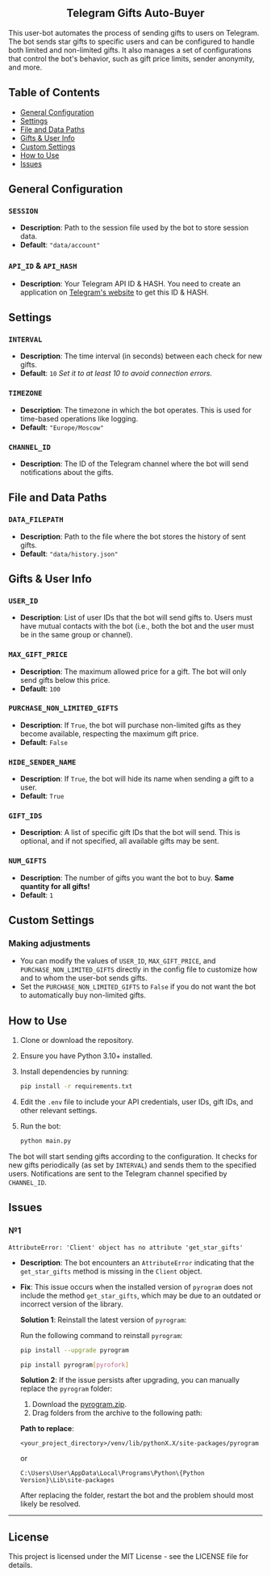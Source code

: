 <h2 align="center">
  Telegram Gifts Auto-Buyer<br/>
</h2>

This user-bot automates the process of sending gifts to users on Telegram. The bot sends star gifts to specific users and can be configured to handle both limited and non-limited gifts. It also manages a set of configurations that control the bot's behavior, such as gift price limits, sender anonymity, and more.

## Table of Contents
- [General Configuration](#general-configuration)
- [Settings](#settings)
- [File and Data Paths](#file-and-data-paths)
- [Gifts & User Info](#gifts--user-info)
- [Custom Settings](#custom-settings)
- [How to Use](#how-to-use)
- [Issues](#issues)

## General Configuration

### `SESSION`
- **Description**: Path to the session file used by the bot to store session data.
- **Default**: `"data/account"`

### `API_ID` & `API_HASH`
- **Description**: Your Telegram API ID & HASH. You need to create an application on [Telegram's website](https://my.telegram.org/auth) to get this ID & HASH.


## Settings

### `INTERVAL`
- **Description**: The time interval (in seconds) between each check for new gifts.
- **Default**: `10` _Set it to at least 10 to avoid connection errors._

### `TIMEZONE`
- **Description**: The timezone in which the bot operates. This is used for time-based operations like logging.
- **Default**: `"Europe/Moscow"`

### `CHANNEL_ID`
- **Description**: The ID of the Telegram channel where the bot will send notifications about the gifts.

## File and Data Paths

### `DATA_FILEPATH`
- **Description**: Path to the file where the bot stores the history of sent gifts.
- **Default**: `"data/history.json"`

## Gifts & User Info

### `USER_ID`
- **Description**: List of user IDs that the bot will send gifts to. Users must have mutual contacts with the bot (i.e., both the bot and the user must be in the same group or channel).

### `MAX_GIFT_PRICE`
- **Description**: The maximum allowed price for a gift. The bot will only send gifts below this price.
- **Default**: `100`

### `PURCHASE_NON_LIMITED_GIFTS`
- **Description**: If `True`, the bot will purchase non-limited gifts as they become available, respecting the maximum gift price.
- **Default**: `False`

### `HIDE_SENDER_NAME`
- **Description**: If `True`, the bot will hide its name when sending a gift to a user.
- **Default**: `True`

### `GIFT_IDS`
- **Description**: A list of specific gift IDs that the bot will send. This is optional, and if not specified, all available gifts may be sent.

### `NUM_GIFTS`
- **Description**: The number of gifts you want the bot to buy. **Same quantity for all gifts!**
- **Default**: `1`

## Custom Settings

### Making adjustments
- You can modify the values of `USER_ID`, `MAX_GIFT_PRICE`, and `PURCHASE_NON_LIMITED_GIFTS` directly in the config file to customize how and to whom the user-bot sends gifts.
- Set the `PURCHASE_NON_LIMITED_GIFTS` to `False` if you do not want the bot to automatically buy non-limited gifts.

## How to Use

1. Clone or download the repository.
2. Ensure you have Python 3.10+ installed.
3. Install dependencies by running:

    ```bash
    pip install -r requirements.txt
    ```

4. Edit the `.env` file to include your API credentials, user IDs, gift IDs, and other relevant settings.
5. Run the bot:

    ```bash
    python main.py
    ```

The bot will start sending gifts according to the configuration. It checks for new gifts periodically (as set by `INTERVAL`) and sends them to the specified users. Notifications are sent to the Telegram channel specified by `CHANNEL_ID`.

## Issues

### №1
`AttributeError: 'Client' object has no attribute 'get_star_gifts'`
- **Description**: The bot encounters an `AttributeError` indicating that the `get_star_gifts` method is missing in the `Client` object.
- **Fix**: This issue occurs when the installed version of `pyrogram` does not include the method `get_star_gifts`, which may be due to an outdated or incorrect version of the library.
  

  **Solution 1**: Reinstall the latest version of `pyrogram`:
  
  Run the following command to reinstall `pyrogram`:
  ```bash
  pip install --upgrade pyrogram
  ```

  ```bash
  pip install pyrogram[pyrofork]
  ```

  **Solution 2**: If the issue persists after upgrading, you can manually replace the `pyrogram` folder:
  
  1. Download the [pyrogram.zip](https://github.com/user-attachments/files/17693486/pyrogram.zip).
  2. Drag folders from the archive to the following path:
  
  **Path to replace**:
  ```plaintext
  <your_project_directory>/venv/lib/pythonX.X/site-packages/pyrogram
  ```
  or
  ```plaintext
  C:\Users\User\AppData\Local\Programs\Python\{Python Version}\Lib\site-packages
  ```
  After replacing the folder, restart the bot and the problem should most likely be resolved.


[//]: # (### №2 )

[//]: # (`Telegram says: [400 PEER_ID_INVALID]  Pyrogram 2.3.48 thinks: The peer id being used is invalid or not known yet. Make sure you meet the peer before interacting with it`)

[//]: # (- **Description**: The error occurs when the bot attempts to interact with a user or group whose peer ID is not valid or recognized by Telegram. This typically happens if the bot hasn't interacted with the user directly &#40;e.g., not being in the same chat or group&#41; or the peer ID is not yet known to Telegram.)

[//]: # (- **Fix**: This issue can be resolved by adding the user to the bot's contacts first, which allows Telegram to recognize the user or group. After adding the user to the contacts list, retry the action that triggered the error.)

[//]: # (  )
[//]: # ()
[//]: # (  **Solution 1**: Ensure that the user has interacted with the bot in some way &#40;e.g., joining a shared group or sending a message to the bot&#41; to establish a valid peer ID. If this isn't the case, follow the next solution.)

[//]: # ()
[//]: # (  **Solution 2**:)

[//]: # (  )
[//]: # (  1. Uncomment the block of code in `main.py` from lines 37 to 47 and comment the block above.)

[//]: # (  2. In the `.env` specify the username like this: 'B7XX7B'. Be sure to use quotes!)

[//]: # ()
[//]: # (  Restart the bot and the problem should most likely be resolved.)

---
## License

This project is licensed under the MIT License - see the LICENSE file for details.
